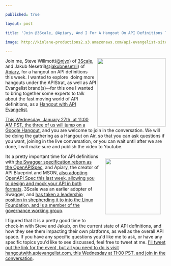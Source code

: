 ---
published: true
layout: post
title: 'Join @3Scale, @Apiary, And I For A Hangout On API Definitions This Wednesday'
image: http://kinlane-productions2.s3.amazonaws.com/api-evangelist-site/serviceproviders/3scale-logo.jpg
---

<p><a href="http://apis.how/ake3nxbapm"><img style="padding: 0px;" src="https://kinlane-productions2.s3.amazonaws.com/api-evangelist-site/serviceproviders/3scale-logo.jpg" alt="" width="215" align="right" /></a>
<p>Join me, Steve Willmott(<a href="https://twitter.com/njyx">@njyx</a>) of <a href="http://apis.how/ake3nxbapm">3Scale</a>, and Jakub Nesetril(<a href="https://twitter.com/jakubnesetril">@jakubnesetril</a>) of <a href="http://apis.how/ohgw3uqjt0">Apiary</a>, for a hangout on API definitions this week. I wanted to explore&nbsp; doing more hangouts under the APIStrat, as well as API Evangelist brand(s)--for this one I wanted to bring together some experts to talk about the fast moving world of API definitions, as a <a href="http://hangoutwith.apievangelist.com/">Hangout with API Evangelist</a>.
<p><a href="http://hangouts.apistrat.com/">This Wednesday, January 27th, at 11:00 AM PST, the three of us will jump on a Google Hangout</a>, and you are welcome to join in the conversation. We will be doing the gathering as a Hangout on Air, so that you can ask questions if you want, joining in the live conversation, or you can wait until after we are done, I will make sure and publish the video to Youtube.
<p><a href="http://apis.how/ohgw3uqjt0"><img style="padding: 15px;" src="https://kinlane-productions2.s3.amazonaws.com/api-evangelist-site/company/logos/apiary-logo.png" alt="" width="175" align="right" /></a>
<p>Its a pretty important time for API definitions with <a href="http://apievangelist.com/2015/11/05/the-swagger-spec-is-reborn-as-open-api-definition-format-oadf-after-being-put-into-open-api-initiative-oai/">the Swagger specification reborn as the OpenAPISpec</a>, and Apiary, the creator of API Blueprint and MSON, <a href="https://blog.apiary.io/2016/01/18/We-ve-got-Swagger/">also adopting OpenAPI Spec this last week, allowing you to design and mock your API in both formats</a>. 3Scale was an earlier adopter of Swagger, and <a href="https://www.3scale.net/tag/swagger/">has taken a leadership position in shepherding it to into the Linux Foundation, and is a member of the governance working group</a>.
<p>I figured that it is a pretty good time to check-in with Steve and Jakub, on the current state of API definitions, and how they see them impacting their own platforms, as well as the overall API space. If you have any specific questions you'd like me to ask, or have any specific topics you'd like to see discussed, feel free to tweet at me. <a href="http://hangoutwith.apievangelist.com">I'll tweet out the link for the event, but all you need to do is visit hangoutwith.apievangelist.com, this Wednesday at 11:00 PST, and join in the conversation</a>.

